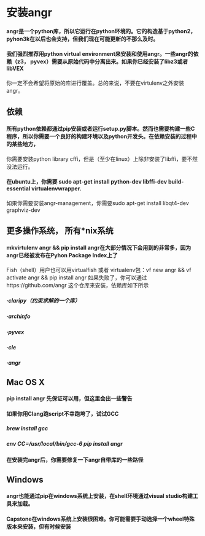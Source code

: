 # 安装angr
####  angr是一个python库，所以它运行在python环境的。它的构造基于python2，pyhon3k在以后也会支持，但我们现在可能更新的不那么及时。
####  我们强烈推荐用python virtual environment来安装和使用angr。一些angr的依赖（z3， pyvex）需要从原始代码中分离出来。如果你已经安装了libz3或者libVEX
你一定不会希望将原始的库进行覆盖。总的来说，不要在virtulenv之外安装angr。

## 依赖
#### 所有python依赖都通过pip安装或者运行setup.py脚本。然而也需要构建一些C程序，所以你需要一个良好的构建环境以及python开发头。在依赖安装的过程中的某些地方，
你需要安装python library cffi，但是（至少在linux）上除非安装了libffi，要不然没法运行。

#### 在ubuntu上，你需要 sudo apt-get install python-dev libffi-dev build-essential virtualenvwrapper.
如果你需要安装angr-management，你需要sudo apt-get install libqt4-dev graphviz-dev

## 更多操作系统， 所有*nix系统
#### mkvirtulenv angr && pip install angr在大部分情况下会用到的非常多，因为angr已经被发布在Pyhon Package Index上了
Fish（shell）用户也可以用virtualfish 或者 virtualenv包：vf new angr && vf activate angr && pip install angr
如果失败了，你可以通过https://github.com/angr 这个仓库来安装，依赖库如下所示
##### ·claripy（约束求解的一个库）
##### ·archinfo
##### ·pyvex
##### ·cle
##### ·angr

## Mac OS X
#### pip install angr 先保证可以用，但这里会出一些警告
#### 如果你用Clang跑script不幸跑垮了，试试GCC
##### brew install gcc
##### env CC=/usr/local/bin/gcc-6 pip install angr
#### 在安装完angr后，你需要修复一下angr自带库的一些路径

## Windows
#### angr也能通过pip在windows系统上安装，在shell环境通过visual studio构建工具来加载。
#### Capstone在windows系统上安装很困难。你可能需要手动选择一个wheel特殊版本来安装，但有时候安装

